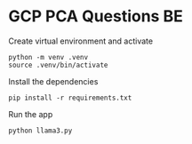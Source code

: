 # GCP PCA Questions BE

Create virtual environment and activate

```shell
python -m venv .venv
source .venv/bin/activate
```

Install the dependencies

```shell
pip install -r requirements.txt
```

Run the app

```shell
python llama3.py
```

